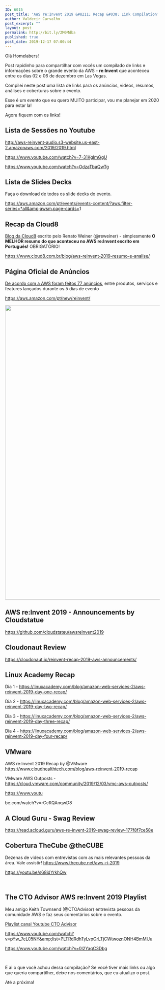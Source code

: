 ```yaml
---
ID: 6015
post_title: 'AWS re:Invent 2019 &#8211; Recap &#038; Link Compilation'
author: Valdecir Carvalho
post_excerpt: ""
layout: post
permalink: http://bit.ly/2M0Mdba
published: true
post_date: 2019-12-17 07:00:44
---
```

Olá Homelabers!

Post rapidinho para compartilhar com vocês um compilado de links e informações sobre o grande evento da AWS - <strong>re:Invent</strong> que aconteceu entre os dias 02 e 06 de dezembro em Las Vegas.

Compilei neste post uma lista de links para os anúncios, videos, resumos, análises e coberturas sobre o evento.

Esse é um evento que eu quero MUITO participar, vou me planejar em 2020 para estar la!

Agora fiquem com os links!
<h2>Lista de Sessões no Youtube</h2>
<a href="http://aws-reinvent-audio.s3-website.us-east-2.amazonaws.com/2019/2019.html" target="_blank" rel="noopener noreferrer">http://aws-reinvent-audio.s3-website.us-east-2.amazonaws.com/2019/2019.html</a>

https://www.youtube.com/watch?v=7-31KgImGgU

https://www.youtube.com/watch?v=OdzaTbaQwTg
<h2>Lista de Slides Decks</h2>
Faça o download de todos os slide decks do evento.

<a href="https://aws.amazon.com/pt/events/events-content/?aws.filter-series=*all&amp;awsm.page-cards=" target="_blank" rel="noopener noreferrer">https://aws.amazon.com/pt/events/events-content/?aws.filter-series=*all&amp;awsm.page-cards=</a>1
<h2>Recap da Cloud8</h2>
<a href="https://www.cloud8.com.br/" target="_blank" rel="noopener noreferrer">Blog da Cloud8</a> escrito pelo Renato Weiner (@reweiner) - simplesmente <strong>O MELHOR resumo do que aconteceu no AWS re:Invent escrito em Português!</strong> OBRIGATÓRIO!

<a href="https://www.cloud8.com.br/blog/aws-reinvent-2019-resumo-e-analise/" target="_blank" rel="noopener noreferrer">https://www.cloud8.com.br/blog/aws-reinvent-2019-resumo-e-analise/</a>
<h2>Página Oficial de Anúncios</h2>
<a href="https://pages.awscloud.com/index.php/email/emailWebview" target="_blank" rel="noopener noreferrer">De acordo com a AWS foram feitos 77 anúncios</a>, entre produtos, serviços e features lançados durante os 5 dias de evento

<a href="https://aws.amazon.com/pt/new/reinvent/" target="_blank" rel="noopener noreferrer">https://aws.amazon.com/pt/new/reinvent/</a>

<img class="aligncenter size-large wp-image-6034" src="http://homelaber.com.br/site/wp-content/uploads/2019/12/aws-reinvent2019-announcements-644x956.jpg" alt="" width="644" height="956" />
<h2>AWS re:Invent 2019 - Announcements by Cloudstatue</h2>
<a href="https://github.com/cloudstateu/awsreInvent2019" target="_blank" rel="noopener noreferrer">https://github.com/cloudstateu/awsreInvent2019</a>
<h2>Cloudonaut Review</h2>
<a href="https://cloudonaut.io/reinvent-recap-2019-aws-announcements/" target="_blank" rel="noopener noreferrer">https://cloudonaut.io/reinvent-recap-2019-aws-announcements/</a>
<h2>Linux Academy Recap</h2>
Dia 1 - <a href="https://linuxacademy.com/blog/amazon-web-services-2/aws-reinvent-2019-day-one-recap/" target="_blank" rel="noopener noreferrer">https://linuxacademy.com/blog/amazon-web-services-2/aws-reinvent-2019-day-one-recap/</a>

Dia 2 - <a href="https://linuxacademy.com/blog/amazon-web-services-2/aws-reinvent-2019-day-two-recap/" target="_blank" rel="noopener noreferrer">https://linuxacademy.com/blog/amazon-web-services-2/aws-reinvent-2019-day-two-recap/</a>

Dia 3 - <a href="https://linuxacademy.com/blog/amazon-web-services-2/aws-reinvent-2019-day-three-recap/" target="_blank" rel="noopener noreferrer">https://linuxacademy.com/blog/amazon-web-services-2/aws-reinvent-2019-day-three-recap/</a>

Dia 4 - <a href="https://linuxacademy.com/blog/amazon-web-services-2/aws-reinvent-2019-day-four-recap/" target="_blank" rel="noopener noreferrer">https://linuxacademy.com/blog/amazon-web-services-2/aws-reinvent-2019-day-four-recap/</a>
<h2>VMware</h2>
AWS re:Invent 2019 Recap by @VMware <a href="https://www.cloudhealthtech.com/blog/aws-reinvent-2019-recap" target="_blank" rel="noopener noreferrer">https://www.cloudhealthtech.com/blog/aws-reinvent-2019-recap</a>

VMware AWS Outposts - <a href="https://cloud.vmware.com/community/2019/12/03/vmc-aws-outposts/" target="_blank" rel="noopener noreferrer">https://cloud.vmware.com/community/2019/12/03/vmc-aws-outposts/</a>

https://www.youtu

be.com/watch?v=rCcRQAnqwD8
<h2>A Cloud Guru - Swag Review</h2>
<a href="https://read.acloud.guru/aws-re-invent-2019-swag-review-177f8f7ce58e" target="_blank" rel="noopener noreferrer">https://read.acloud.guru/aws-re-invent-2019-swag-review-177f8f7ce58e</a>
<h2>Cobertura TheCube @theCUBE</h2>
Dezenas de videos com entrevistas com as mais relevantes pessoas da área. Vale assistir! <a href="https://www.thecube.net/aws-ri-2019" target="_blank" rel="noopener noreferrer">https://www.thecube.net/aws-ri-2019</a>

https://youtu.be/s68idYrkhQw

&nbsp;
<h2>The CTO Advisor AWS re:Invent 2019 Playlist</h2>
Meu amigo Keith Townsend (@CTOAdvisor) entrevista pessoas da comunidade AWS e faz seus comentários sobre o evento.

<a href="https://www.youtube.com/playlist?list=PLTRdRdhTyLvpGrLTjCWtwoznONH4BmMUu" target="_blank" rel="noopener noreferrer">Playlist canal Youtube CTO Advisor</a>

https://www.youtube.com/watch?v=pYw_7eL05NY&amp;list=PLTRdRdhTyLvpGrLTjCWtwoznONH4BmMUu

https://www.youtube.com/watch?v=0l2YaqC3Dbg

&nbsp;

E ai o que você achou dessa compilação? Se você tiver mais links ou algo que queria compartilher, deixe nos comentários, que eu atualizo o post.

Até a próxima!
